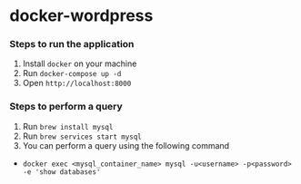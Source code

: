 # docker-wordpress

### Steps to run the application
1. Install `docker` on your machine
2. Run `docker-compose up -d`
3. Open `http://localhost:8000`

### Steps to perform a query
1. Run `brew install mysql`
2. Run `brew services start mysql`
3. You can perform a query using the following command
  - `docker exec <mysql_container_name> mysql -u<username> -p<password> -e 'show databases'`
